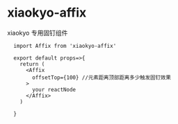 # xiaokyo-affix

xiaokyo 专用固钉组件

      import Affix from 'xiaokyo-affix'

      export default props=>{
        return (
          <Affix
            offsetTop={100} //元素距离顶部距离多少触发固钉效果
          >
            your reactNode
          </Affix>
        )

      }
